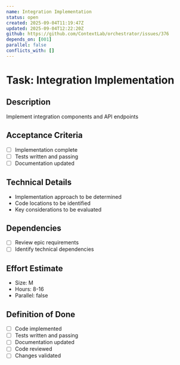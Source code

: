 ```yaml
---
name: Integration Implementation
status: open
created: 2025-09-04T11:19:47Z
updated: 2025-09-04T12:22:20Z
github: https://github.com/ContextLab/orchestrator/issues/376
depends_on: [001]
parallel: false
conflicts_with: []
---
```


# Task: Integration Implementation

## Description
Implement integration components and API endpoints

## Acceptance Criteria
- [ ] Implementation complete
- [ ] Tests written and passing
- [ ] Documentation updated

## Technical Details
- Implementation approach to be determined
- Code locations to be identified
- Key considerations to be evaluated

## Dependencies
- [ ] Review epic requirements
- [ ] Identify technical dependencies

## Effort Estimate
- Size: M
- Hours: 8-16
- Parallel: false

## Definition of Done
- [ ] Code implemented
- [ ] Tests written and passing
- [ ] Documentation updated
- [ ] Code reviewed
- [ ] Changes validated
